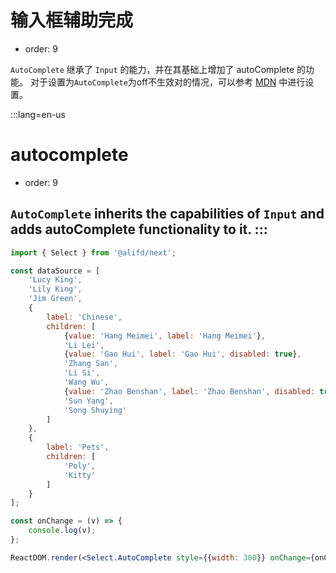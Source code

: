 # 输入框辅助完成

- order: 9

`AutoComplete` 继承了 `Input` 的能力，并在其基础上增加了 autoComplete 的功能。
对于设置为`AutoComplete`为off不生效对的情况，可以参考 [MDN](https://developer.mozilla.org/zh-CN/docs/Web/Security/Securing_your_site/Turning_off_form_autocompletion]) 中进行设置。


:::lang=en-us
# autocomplete

- order: 9

`AutoComplete` inherits the capabilities of `Input` and adds autoComplete functionality to it.
:::
---

````jsx
import { Select } from '@alifd/next';

const dataSource = [
    'Lucy King',
    'Lily King',
    'Jim Green',
    {
        label: 'Chinese',
        children: [
            {value: 'Hang Meimei', label: 'Hang Meimei'},
            'Li Lei',
            {value: 'Gao Hui', label: 'Gao Hui', disabled: true},
            'Zhang San',
            'Li Si',
            'Wang Wu',
            {value: 'Zhao Benshan', label: 'Zhao Benshan', disabled: true},
            'Sun Yang',
            'Song Shuying'
        ]
    },
    {
        label: 'Pets',
        children: [
            'Poly',
            'Kitty'
        ]
    }
];

const onChange = (v) => {
    console.log(v);
};

ReactDOM.render(<Select.AutoComplete style={{width: 300}} onChange={onChange} dataSource={dataSource} />, mountNode);
````
